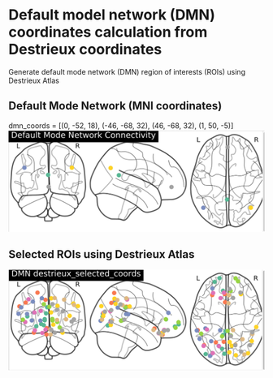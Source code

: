 # Default model network (DMN) coordinates calculation from Destrieux coordinates
Generate default mode network (DMN) region of interests (ROIs) using Destrieux Atlas

## Default Mode Network (MNI coordinates)
dmn_coords = [(0, -52, 18), (-46, -68, 32), (46, -68, 32), (1, 50, -5)]
![dmn coordinates](dmn_coordinates.png)


## Selected ROIs using Destrieux Atlas
![selected dmn destrieux coordinates](selected_dmn_destrieux_coordinates.png)

